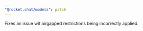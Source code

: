 ```yaml
---
"@rocket.chat/models": patch
---
```


Fixes an issue wit airgapped restrictions being incorrectly applied.
